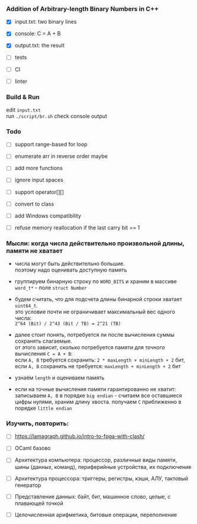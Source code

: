 
### Addition of Arbitrary-length Binary Numbers in C++

- [x] input.txt: two binary lines  
- [x] console: C = A + B
- [x] output.txt: the result
- [ ] tests
- [ ] CI
- [ ] linter 


### Build & Run

edit `input.txt`  
run `./script/br.sh`
check console output


### Todo

- [ ] support range-based for loop
- [ ] enumerate arr in reverse order maybe
- [ ] add more functions
- [ ] ignore input spaces
- [ ] support operator[][]
- [ ] convert to class
- [ ] add Windows compatibility
- [ ] refuse memory reallocation if the last carry bit == 1


### Мысли: когда числа действительно произвольной длины, памяти не хватает

- числа могут быть действительно большие.  
  поэтому надо оценивать доступную память

- группируем бинарную строку по `WORD_BITS` и храним в массиве `word_t*` - поле `struct Number`

- будем считать, что для подсчета длины бинарной строки хватает `uint64_t`.  
  это условие почти не ограничивает максимальный вес одного числа:  
  `2^64 (Bit) / 2^43 (Bit / TB) = 2^21 (TB)`

- далее стоит понять, потребуется ли после вычисления суммы сохранять слагаемые.  
  от этого зависит, сколько потребуется памяти для *точного* вычисления `C = A + B`:  
  если `A, B` требуется сохранить: `2 * maxLength + minLength + 2` бит,  
  если `A, B` сохранить не требуется: `maxLength + minLength + 2` бит

- узнаём `length` и оцениваем память  

- если на точные вычисления памяти гарантированно не хватит:  
  записываем `A, B` в порядке `big endian` - считаем все оставшиеся цифры нулями, храним длину хвоста.
  получаем `C` приближенно в порядке `little endian`


### Изучить, повторить:

- [ ] https://lamagraph.github.io/intro-to-fpga-with-clash/

- [ ] OCaml базово

- [ ] Архитектура компьютера:
        процессор, различные виды памяти, шины (данных, команд), периферийные устройства, их подключение

- [ ] Архитектура процессора:
        триггеры, регистры, кэши, АЛУ, тактовый генератор 

- [ ] Представление данных: 
        байт, бит, машинное слово, целые, с плавающей точкой

- [ ] Целочисленная арифметика, битовые операции, переполнение
